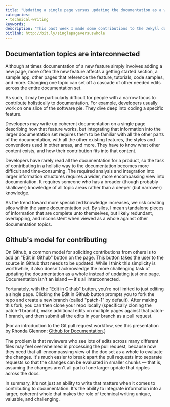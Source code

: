```yaml
---
title: "Updating a single page versus updating the documentation as a whole"
categories:
- technical-writing
keywords:
description: "This past week I made some contributions to the Jekyll documentation, and in making the pull requests, I realized why technical writing is often so difficult. Making a request to one documentation topic often requires you to adjust other topics as well. So often we place the bar for contribution at whether someone can write. In reality, it's not just whether someone can construct clear, grammatically correct sentences. It's whether the person can integrate the information into a larger documentation set."
bitlink: http://bit.ly/singlepageversuswhole
---
```


## Documentation topics are interconnected

Although at times documentation of a new feature simply involves adding a new page, more often the new feature affects a getting started section, a sample app, other pages that reference the feature, tutorials, code samples, and more. Changing one topic can set off a cascade of other needed edits across the entire documentation set.

As such, it may be particularly difficult for people with a narrow focus to contribute holistically to documentation. For example, developers usually work on one slice of the software pie. They dive deep into coding a specific feature.

Developers may write up coherent documentation on a single page describing how that feature works, but integrating that information into the larger documentation set requires them to be familiar with all the other parts of the documentation, with all the other existing features, the styles and conventions used in other areas, and more. They have to know what other content exists, and how their contribution fits into that content.

Developers have rarely read all the documentation for a product, so the task of contributing in a holistic way to the documentation becomes more difficult and time-consuming. The required analysis and integration into larger information structures requires a wider, more encompassing view into documentation. It requires someone who has a broader (though probably shallower) knowledge of all topic areas rather than a deeper (but narrower) knowledge.

As the trend toward more specialized knowledge increases, we risk creating silos within the same documentation set. By silos, I mean standalone pieces of information that are complete unto themselves, but likely redundant, overlapping, and inconsistent when viewed as a whole against other documentation topics.

## Github's model for contributing

On Github, a common model for soliciting contributions from others is to add an "Edit in Github" button on the page. This button takes the user to the source in Github that needs to be updated. While I think this simplicity is worthwhile, it also doesn't acknowledge the more challenging task of updating the documentation as a whole instead of  updating just one page. Documentation isn't an island &mdash; it's all interconnected.

Fortunately, with the "Edit in Github" button, you're not limited to just editing a single page. Clicking the Edit in Github button prompts you to fork the repo and create a new branch (called "patch-1" by default). After making this fork, you can then clone your repo locally (specifically cloning the patch-1 branch), make additional edits on multiple pages against that patch-1 branch, and then submit all the edits in your branch as a pull request.

(For an introduction to the Git pull request workflow, see this presentation by Rhonda Glennon: [Github for Documentation](https://www.youtube.com/watch?v=812E14gFgb4&t=2803s).)

The problem is that reviewers who see lots of edits across many different files may feel overwhelmed in processing the pull request, because now they need that all-encompassing view of the doc set as a whole to evaluate the changes. It's much easier to break apart the pull requests into separate requests so that the changes can be evaluated in smaller chunks &mdash; that is, assuming the changes aren't all part of one larger update that ripples across the docs.

In summary, it's not just an ability to write that matters when it comes to contributing to documentation. It's the ability to integrate information into a larger, coherent whole that makes the role of technical writing unique, valuable, and challenging.
